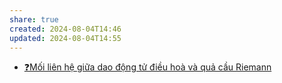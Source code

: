 ```yaml
---
share: true
created: 2024-08-04T14:46
updated: 2024-08-04T14:55
---
```

- [❓Mối liên hệ giữa dao động tử điều hoà và quả cầu Riemann](../../V%E1%BA%ADt%20l%C3%BD/%E2%9D%93M%E1%BB%91i%20li%C3%AAn%20h%E1%BB%87%20gi%E1%BB%AFa%20dao%20%C4%91%E1%BB%99ng%20t%E1%BB%AD%20%C4%91i%E1%BB%81u%20ho%C3%A0%20v%C3%A0%20qu%E1%BA%A3%20c%E1%BA%A7u%20Riemann.md)
